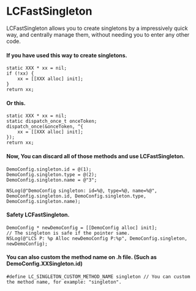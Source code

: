 # LCFastSingleton
LCFastSingleton allows you to create singletons by a impressively quick way, and centrally manage them, without needing you to enter any other code.

#### If you have used this way to create singletons.

    static XXX * xx = nil;
    if (!xx) {
        xx = [[XXX alloc] init];
    }
    return xx;
    
#### Or this.

    static XXX * xx = nil;
    static dispatch_once_t onceToken;
    dispatch_once(&onceToken, ^{
        xx = [[XXX alloc] init];
    });
    return xx;
    
#### Now, You can discard all of those methods and use LCFastSingleton.

    DemoConfig.singleton.id = @(1);
    DemoConfig.singleton.type = @(2);
    DemoConfig.singleton.name = @"3";
    
    NSLog(@"DemoConfig singleton: id=%@, type=%@, name=%@", DemoConfig.singleton.id, DemoConfig.singleton.type, DemoConfig.singleton.name);
    
#### Safety LCFastSingleton.  

    DemoConfig * newDemoConfig = [[DemoConfig alloc] init];
    // The singleton is safe if the pointer same.
    NSLog(@"LCS P: %p Alloc newDemoConfig P:%p", DemoConfig.singleton, newDemoConfig);
    
#### You can also custom the method name on .h file. (Such as DemoConfig.XXSingleton.id)
    
    #define LC_SINGLETON_CUSTOM_METHOD_NAME singleton // You can custom the method name, for example: "singleton".

    
